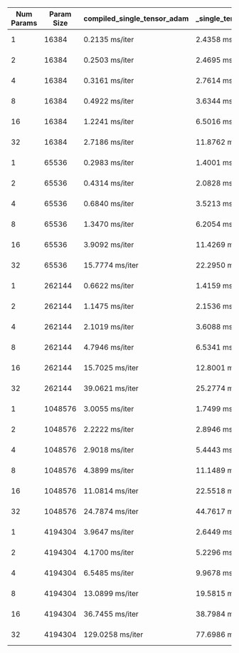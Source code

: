 | Num Params | Param Size | compiled_single_tensor_adam | _single_tensor_adam | _fused_adam |
|------------|------------|-----------------------------|---------------------|-------------|
| 1          | 16384      | 0.2135 ms/iter              | 2.4358 ms/iter      | 1.2023 ms/iter |
| 2          | 16384      | 0.2503 ms/iter              | 2.4695 ms/iter      | 0.8987 ms/iter |
| 4          | 16384      | 0.3161 ms/iter              | 2.7614 ms/iter      | 0.9782 ms/iter |
| 8          | 16384      | 0.4922 ms/iter              | 3.6344 ms/iter      | 1.2391 ms/iter |
| 16         | 16384      | 1.2241 ms/iter              | 6.5016 ms/iter      | 1.6002 ms/iter |
| 32         | 16384      | 2.7186 ms/iter              | 11.8762 ms/iter     | 2.2159 ms/iter |
| 1          | 65536      | 0.2983 ms/iter              | 1.4001 ms/iter      | 0.9435 ms/iter |
| 2          | 65536      | 0.4314 ms/iter              | 2.0828 ms/iter      | 0.9834 ms/iter |
| 4          | 65536      | 0.6840 ms/iter              | 3.5213 ms/iter      | 1.0578 ms/iter |
| 8          | 65536      | 1.3470 ms/iter              | 6.2054 ms/iter      | 1.3649 ms/iter |
| 16         | 65536      | 3.9092 ms/iter              | 11.4269 ms/iter     | 1.5024 ms/iter |
| 32         | 65536      | 15.7774 ms/iter             | 22.2950 ms/iter     | 2.2080 ms/iter |
| 1          | 262144     | 0.6622 ms/iter              | 1.4159 ms/iter      | 0.9140 ms/iter |
| 2          | 262144     | 1.1475 ms/iter              | 2.1536 ms/iter      | 0.9618 ms/iter |
| 4          | 262144     | 2.1019 ms/iter              | 3.6088 ms/iter      | 1.0419 ms/iter |
| 8          | 262144     | 4.7946 ms/iter              | 6.5341 ms/iter      | 1.5328 ms/iter |
| 16         | 262144     | 15.7025 ms/iter             | 12.8001 ms/iter     | 2.5711 ms/iter |
| 32         | 262144     | 39.0621 ms/iter             | 25.2774 ms/iter     | 4.0783 ms/iter |
| 1          | 1048576    | 3.0055 ms/iter              | 1.7499 ms/iter      | 0.7868 ms/iter |
| 2          | 1048576    | 2.2222 ms/iter              | 2.8946 ms/iter      | 1.3644 ms/iter |
| 4          | 1048576    | 2.9018 ms/iter              | 5.4443 ms/iter      | 2.1006 ms/iter |
| 8          | 1048576    | 4.3899 ms/iter              | 11.1489 ms/iter     | 3.1717 ms/iter |
| 16         | 1048576    | 11.0814 ms/iter             | 22.5518 ms/iter     | 5.8045 ms/iter |
| 32         | 1048576    | 24.7874 ms/iter             | 44.7617 ms/iter     | 10.5161 ms/iter |
| 1          | 4194304    | 3.9647 ms/iter              | 2.6449 ms/iter      | 1.6035 ms/iter |
| 2          | 4194304    | 4.1700 ms/iter              | 5.2296 ms/iter      | 2.6644 ms/iter |
| 4          | 4194304    | 6.5485 ms/iter              | 9.9678 ms/iter      | 4.9528 ms/iter |
| 8          | 4194304    | 13.0899 ms/iter             | 19.5815 ms/iter     | 9.3918 ms/iter |
| 16         | 4194304    | 36.7455 ms/iter             | 38.7984 ms/iter     | 17.8791 ms/iter |
| 32         | 4194304    | 129.0258 ms/iter            | 77.6986 ms/iter     | 35.3970 ms/iter |
